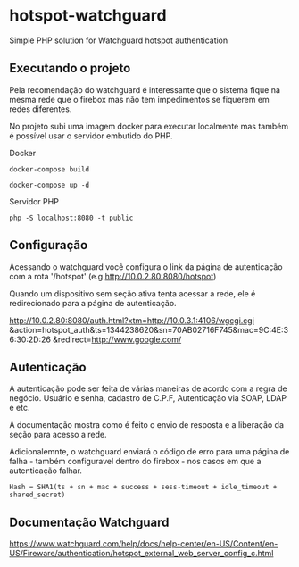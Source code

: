 # hotspot-watchguard
 Simple PHP solution for Watchguard hotspot authentication

## Executando o projeto

Pela recomendação do watchguard é interessante que o sistema fique na mesma rede que o firebox mas não tem impedimentos se fiquerem em redes diferentes. 

No projeto subi uma imagem docker para executar localmente mas também é possível usar o servidor embutido do PHP.

Docker
```` 
docker-compose build
```` 
```` 
docker-compose up -d
```` 
Servidor PHP 

````
php -S localhost:8080 -t public
```` 

## Configuração

Acessando o watchguard você configura o link da página de autenticação com a rota '/hotspot' (e.g http://10.0.2.80:8080/hotspot)

Quando um dispositivo sem seção ativa tenta acessar a rede, ele é redirecionado para a página de autenticação.

http://10.0.2.80:8080/auth.html?xtm=http://10.0.3.1:4106/wgcgi.cgi &action=hotspot_auth&ts=1344238620&sn=70AB02716F745&mac=9C:4E:36:30:2D:26 &redirect=http://www.google.com/

## Autenticação

A autenticação pode ser feita de várias maneiras de acordo com a regra de negócio. Usuário e senha, cadastro de C.P.F, Autenticação via SOAP, LDAP e etc.

A documentação mostra como é feito o envio de resposta e a liberação da seção para acesso a rede.

Adicionalemnte, o watchguard enviará o código de erro para uma página de falha - também configuravel dentro do firebox - nos casos em que a autenticação falhar.

````
Hash = SHA1(ts + sn + mac + success + sess-timeout + idle_timeout + shared_secret)
````
 
 ## Documentação Watchguard
 https://www.watchguard.com/help/docs/help-center/en-US/Content/en-US/Fireware/authentication/hotspot_external_web_server_config_c.html

